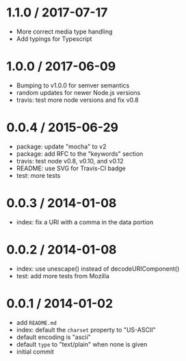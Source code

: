 
1.1.0 / 2017-07-17
==================

  * More correct media type handling
  * Add typings for Typescript

1.0.0 / 2017-06-09
==================

  * Bumping to v1.0.0 for semver semantics
  * random updates for newer Node.js versions
  * travis: test more node versions and fix v0.8

0.0.4 / 2015-06-29
==================

  * package: update "mocha" to v2
  * package: add RFC to the "keywords" section
  * travis: test node v0.8, v0.10, and v0.12
  * README: use SVG for Travis-CI badge
  * test: more tests

0.0.3 / 2014-01-08
==================

  * index: fix a URI with a comma in the data portion

0.0.2 / 2014-01-08
==================

  * index: use unescape() instead of decodeURIComponent()
  * test: add more tests from Mozilla

0.0.1 / 2014-01-02
==================

  * add `README.md`
  * index: default the `charset` property to "US-ASCII"
  * default encoding is "ascii"
  * default `type` to "text/plain" when none is given
  * initial commit
